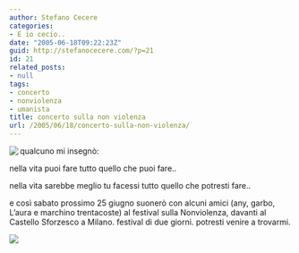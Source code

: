 ```yaml
---
author: Stefano Cecere
categories:
- E io cecio..
date: "2005-06-18T09:22:23Z"
guid: http://stefanocecere.com/?p=21
id: 21
related_posts:
- null
tags:
- concerto
- nonviolenza
- umanista
title: concerto sulla non violenza
url: /2005/06/18/concerto-sulla-non-violenza/
---
```


[<img src="http://www.iosonononviolento.it/images/logo120.gif" align="left" border="0" />](http://www.iosonononviolento.it/)
  
qualcuno mi insegn&#xf2;:

nella vita puoi fare tutto quello che puoi fare..

nella vita sarebbe meglio tu facessi tutto quello che potresti fare..

e cos&#xec; sabato prossimo 25 giugno suoner&#xf2; con alcuni amici (any, garbo, L&#8217;aura e marchino trentacoste) al festival sulla Nonviolenza, davanti al Castello Sforzesco a Milano. festival di due giorni. potresti venire a trovarmi.

[<img src="http://www.ilfannullone.it/uploads/tx_macinabanners/banner_festival.gif" border="0" />](http://www.iosonononviolento.it/)